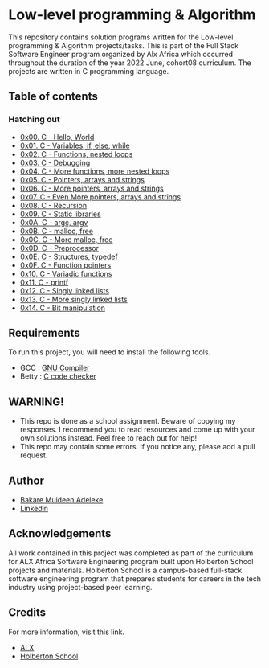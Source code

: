 
# Low-level programming & Algorithm

This repository contains solution programs written for the Low-level programming & Algorithm projects/tasks.
This is part of the  Full Stack Software Engineer program organized by Alx  Africa which occurred throughout the duration of the year 2022 June, cohort08 curriculum.
 The projects are written in C programming language.


## Table of contents

### Hatching out

* [0x00. C - Hello, World](https://github.com/adeleke123/alx-low_level_programming/tree/master/0x00-hello_world)
* [0x01. C - Variables, if, else, while](https://github.com/adeleke123/alx-low_level_programming/tree/master/0x01-variables_if_else_while)
* [0x02. C - Functions, nested loops](https://github.com/adeleke123/alx-low_level_programming/tree/master/0x02-functions_nested_loops)
* [0x03. C - Debugging](https://github.com/adeleke123/alx-low_level_programming/tree/master/0x03-debugging)
* [0x04. C - More functions, more nested loops](https://github.com/adeleke123/alx-low_level_programming/tree/master/0x04-more_functions_nested_loops)
* [0x05. C - Pointers, arrays and strings](https://github.com/adeleke123/alx-low_level_programming/tree/master/0x05-pointers_arrays_strings)
* [0x06. C - More pointers, arrays and strings](https://github.com/adeleke123/alx-low_level_programming/tree/master/0x06-pointers_arrays_strings)
* [0x07. C - Even More pointers, arrays and strings](https://github.com/adeleke123/alx-low_level_programming/tree/master/0x07-pointers_arrays_strings)
* [0x08. C - Recursion](https://github.com/adeleke123/alx-low_level_programming/tree/master/0x08-recursion) 
* [0x09. C - Static libraries](https://github.com/adeleke123/alx-low_level_programming/tree/master/0x09-static_libraries)
* [0x0A. C - argc, argv](https://github.com/adeleke123/alx-low_level_programming/tree/master/0x0A-argc_argv)
* [0x0B. C - malloc, free](https://github.com/adeleke123/alx-low_level_programming/tree/master/0x0B-malloc_free)
* [0x0C. C - More malloc, free](https://github.com/adeleke123/alx-low_level_programming/tree/master/0x0C-more_malloc_free)
* [0x0D. C - Preprocessor](https://github.com/adeleke123/alx-low_level_programming/tree/master/0x0D-preprocessor)
* [0x0E. C - Structures, typedef](https://github.com/adeleke123/alx-low_level_programming/tree/master/0x0E-structures_typedef)
* [0x0F. C - Function pointers](https://github.com/adeleke123/alx-low_level_programming/tree/master/0x0F-function_pointers)
* [0x10. C - Variadic functions](https://github.com/adeleke123/alx-low_level_programming/tree/master/0x10-variadic_functions)
* [0x11. C - printf](https://github.com/adeleke123/printf)
* [0x12. C - Singly linked lists](https://github.com/adeleke123/alx-low_level_programming/tree/master/0x12-singly_linked_lists)
* [0x13. C - More singly linked lists](https://github.com/adeleke123/alx-low_level_programming/tree/master/0x13-more_singly_linked_lists)
* [0x14. C - Bit manipulation](https://github.com/adeleke123/alx-low_level_programming/tree/master/0x14-bit_manipulation)


## Requirements

To run this project, you will need to install the following tools.

* GCC : [GNU Compiler](https://gcc.gnu.org/)
* Betty : [C code checker](https://github.com/holbertonschool/Betty.git)




## WARNING!

* This repo is done as a school assignment. Beware of copying my responses. I recommend you to read resources and come up with your own solutions instead. Feel free to reach out for help!
* This repo may contain some errors. If you notice any, please add a pull request.



## Author

- [Bakare Muideen Adeleke](https://www.github.com/adeleke123)
- [Linkedin](https://www.linkedin.com/in/muideenadeleke)


## Acknowledgements
All work contained in this project was completed as part of the curriculum for ALX Africa Software Engineering program built upon Holberton School projects and materials. Holberton School is a campus-based full-stack software engineering program that prepares students for careers in the tech industry using project-based peer learning.


## Credits

For more information, visit this link.
* [ALX](https://www.alxafrica.com/)
* [Holberton School](https://www.holbertonschool.com/)
